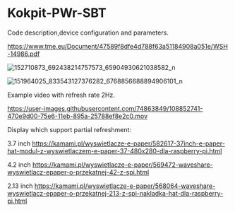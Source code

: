 # Kokpit-PWr-SBT

Code description,device configuration and parameters.

https://www.tme.eu/Document/47589f8dfe4d788f63a51184908a051e/WSH-14986.pdf



![152710873_692438214757573_65904930621038582_n](https://user-images.githubusercontent.com/74863849/108846220-9e107400-75de-11eb-9cbc-22bcd7ffbdb3.jpg)



![151964025_833543127376282_6768856688894906101_n](https://user-images.githubusercontent.com/74863849/108846209-9bae1a00-75de-11eb-9ecf-af8672e177d3.jpg)


Example video with refresh rate 2Hz.

https://user-images.githubusercontent.com/74863849/108852741-470e9d00-75e6-11eb-895a-25788ef8e2c0.mov

Display which support partial refreshment:

3.7 inch https://kamami.pl/wyswietlacze-e-paper/582617-37inch-e-paper-hat-modul-z-wyswietlaczem-e-paper-37-480x280-dla-raspberry-pi.html

4.2 inch https://kamami.pl/wyswietlacze-e-paper/569472-waveshare-wyswietlacz-epaper-o-przekatnej-42-z-spi.html

2.13 inch https://kamami.pl/wyswietlacze-e-paper/568064-waveshare-wyswietlacz-epaper-o-przekatnej-213-z-spi-nakladka-hat-dla-raspberry-pi.html






